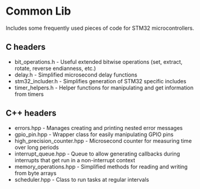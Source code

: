 # Common Lib

Includes some frequently used pieces of code for STM32 microcontrollers.

## C headers
- bit_operations.h - Useful extended bitwise operations (set, extract, rotate, reverse endianness, etc.)
- delay.h - Simplified microsecond delay functions
- stm32_includer.h - Simplifies generation of STM32 specific includes
- timer_helpers.h - Helper functions for manipulating and get information from timers

## C++ headers
- errors.hpp - Manages creating and printing nested error messages  
- gpio_pin.hpp - Wrapper class for easily manipulating GPIO pins
- high_precision_counter.hpp - Microsecond counter for measuring time over long periods
- interrupt_queue.hpp - Queue to allow generating callbacks during interrupts that get run in a non-interrupt context
- memory_operations.hpp - Simplified methods for reading and writing from byte arrays
- scheduler.hpp - Class to run tasks at regular intervals

